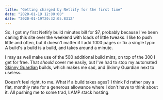 ```yaml
---
title: "Getting charged by Netlify for the first time"
date: "2020-01-19 12:00:00"
date: "2020-01-19T20:32:05.831Z"
---
```


So, I got my first Netlify build minutes bill for $7, probably because I've been caning this site over the weekend with loads of little tweaks. I like to push little and often, but it doesn't matter if I add 1000 pages or fix a single typo: A build's a build is a build, and takes around a minute.

I may as well make use of the 500 additional build mins, on top of the 300 I get for free. That _should_ cover me easily, but I've had to stop my automated [Skinny Guardian](https://www.skinnyguardian.xyz) builds, which makes me sad, and Skinny Guardian next to useless.

Doesn't feel right, to me. What if a build takes ages? I think I'd rather pay a flat, monthly rate for a generous allowance where I don't have to think about it. All pushing me to some trad, LAMP stack hosting.
